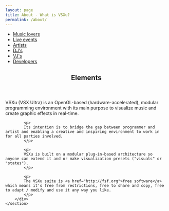 ```yaml
---
layout: page
title: About - What is VSXu?
permalink: /about/
---
```

<div id="main" class="alt">
    <section id="one">
        <div class="inner">
            <ul class="actions horizontal">
                <li><a href="/about/for-music-lovers" class="button">Music lovers</a></li>
                <li><a href="/about/for-live-events" class="button">Live events</a></li>
                <li><a href="/about/for-artists" class="button">Artists</a></li>
                <li><a href="/about/for-djs" class="button">DJ's</a></li>
                <li><a href="/about/for-vjs" class="button">VJ's</a></li>
                <li><a href="/about/for-developers" class="button">Developers</a></li>
            </ul>
            <header class="major">
                <h1>Elements</h1>
            </header>
            <p>
            VSXu (VSX Ultra) is an OpenGL-based (hardware-accelerated), modular programming environment with its main purpose to visualize music and create graphic effects in real-time.</p>
            
            <p>
            Its intention is to bridge the gap between programmer and artist and enabling a creative and inspiring environment to work in for all parties involved.
            </p>
            
            <p>
            VSXu is built on a modular plug-in-based architecture so anyone can extend it and or make visualization presets ("visuals" or "states").
            </p>
            
            <p>
            The VSXu suite is <a href="http://fsf.org">free software</a> which means it's free from restrictions, free to share and copy, free to adapt / modify and use it any way you like.
            </p>
        </div>
    </section>
</div>
